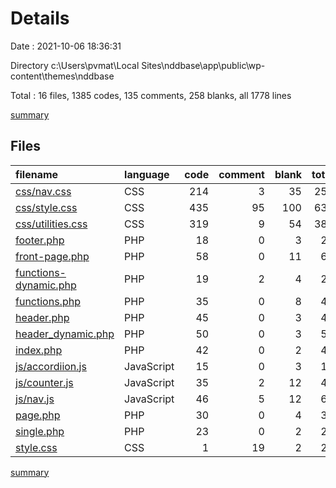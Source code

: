 # Details

Date : 2021-10-06 18:36:31

Directory c:\Users\pvmat\Local Sites\nddbase\app\public\wp-content\themes\nddbase

Total : 16 files,  1385 codes, 135 comments, 258 blanks, all 1778 lines

[summary](results.md)

## Files
| filename | language | code | comment | blank | total |
| :--- | :--- | ---: | ---: | ---: | ---: |
| [css/nav.css](/css/nav.css) | CSS | 214 | 3 | 35 | 252 |
| [css/style.css](/css/style.css) | CSS | 435 | 95 | 100 | 630 |
| [css/utilities.css](/css/utilities.css) | CSS | 319 | 9 | 54 | 382 |
| [footer.php](/footer.php) | PHP | 18 | 0 | 3 | 21 |
| [front-page.php](/front-page.php) | PHP | 58 | 0 | 11 | 69 |
| [functions-dynamic.php](/functions-dynamic.php) | PHP | 19 | 2 | 4 | 25 |
| [functions.php](/functions.php) | PHP | 35 | 0 | 8 | 43 |
| [header.php](/header.php) | PHP | 45 | 0 | 3 | 48 |
| [header_dynamic.php](/header_dynamic.php) | PHP | 50 | 0 | 3 | 53 |
| [index.php](/index.php) | PHP | 42 | 0 | 2 | 44 |
| [js/accordiion.js](/js/accordiion.js) | JavaScript | 15 | 0 | 3 | 18 |
| [js/counter.js](/js/counter.js) | JavaScript | 35 | 2 | 12 | 49 |
| [js/nav.js](/js/nav.js) | JavaScript | 46 | 5 | 12 | 63 |
| [page.php](/page.php) | PHP | 30 | 0 | 4 | 34 |
| [single.php](/single.php) | PHP | 23 | 0 | 2 | 25 |
| [style.css](/style.css) | CSS | 1 | 19 | 2 | 22 |

[summary](results.md)